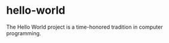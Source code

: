 hello-world
===========

The Hello World project is a time-honored tradition in computer programming.
